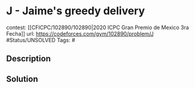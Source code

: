 # J - Jaime's greedy delivery

contest: [[CFICPC/102890/102890|2020 ICPC Gran Premio de Mexico 3ra Fecha]]
url: https://codeforces.com/gym/102890/problem/J
#Status/UNSOLVED
Tags: #

## Description

## Solution

